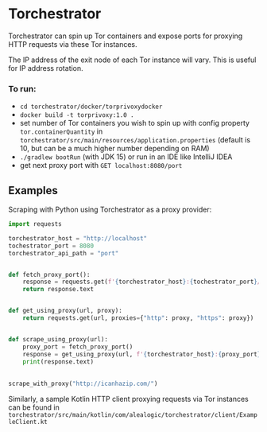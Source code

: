 # Torchestrator

Torchestrator can spin up Tor containers and expose ports for proxying HTTP requests via these Tor instances.

The IP address of the exit node of each Tor instance will vary. This is useful for IP address rotation.

### To run:
    
- `cd torchestrator/docker/torprivoxydocker`
- `docker build -t torprivoxy:1.0 .`
- set number of Tor containers you wish to spin up with config property `tor.containerQuantity` in `torchestrator/src/main/resources/application.properties` 
  (default is 10, but can be a much higher number depending on RAM)
- `./gradlew bootRun` (with JDK 15) or run in an IDE like IntelliJ IDEA
- get next proxy port with `GET localhost:8080/port`

## Examples

Scraping with Python using Torchestrator as a proxy provider:
```python
import requests

torchestrator_host = "http://localhost"
tochestrator_port = 8080
torchestrator_api_path = "port"


def fetch_proxy_port():
    response = requests.get(f'{torchestrator_host}:{tochestrator_port}/{torchestrator_api_path}')
    return response.text


def get_using_proxy(url, proxy):
    return requests.get(url, proxies={"http": proxy, "https": proxy})


def scrape_using_proxy(url):
    proxy_port = fetch_proxy_port()
    response = get_using_proxy(url, f'{torchestrator_host}:{proxy_port}')
    print(response.text)
  
    
scrape_with_proxy("http://icanhazip.com/")
```

Similarly, a sample Kotlin HTTP client proxying requests via Tor instances can be found in `torchestrator/src/main/kotlin/com/alealogic/torchestrator/client/ExampleClient.kt`
